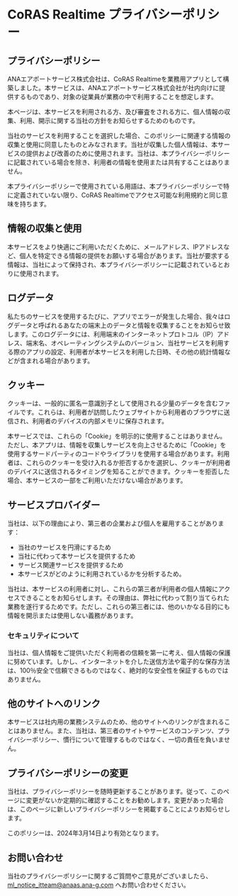 # CoRAS Realtime プライバシーポリシー

## プライバシーポリシー

ANAエアポートサービス株式会社は、CoRAS Realtimeを業務用アプリとして構築しました。本サービスは、ANAエアポートサービス株式会社が社内向けに提供するものであり、対象の従業員が業務の中で利用することを想定します。

本ページは、本サービスを利用される方、及び審査をされる方に、個人情報の収集、利用、開示に関する当社の方針をお知らせするためのものです。

当社のサービスを利用することを選択した場合、このポリシーに関連する情報の収集と使用に同意したものとみなされます。当社が収集した個人情報は、本サービスの提供および改善のために使用されます。当社は、本プライバシーポリシーに記載されている場合を除き、利用者の情報を使用または共有することはありません。

本プライバシーポリシーで使用されている用語は、本プライバシーポリシーで特に定義されていない限り、CoRAS Realtimeでアクセス可能な利用規約と同じ意味を持ちます。

## 情報の収集と使用

本サービスをより快適にご利用いただくために、メールアドレス、IPアドレスなど、個人を特定できる情報の提供をお願いする場合があります。当社が要求する情報は、当社によって保持され、本プライバシーポリシーに記載されているとおりに使用されます。

## ログデータ

私たちのサービスを使用するたびに、アプリでエラーが発生した場合、我々はログデータと呼ばれるあなたの端末上のデータと情報を収集することをお知らせ致します。このログデータには、利用端末のインターネットプロトコル（IP）アドレス、端末名、オペレーティングシステムのバージョン、当社サービスを利用する際のアプリの設定、利用者が本サービスを利用した日時、その他の統計情報などが含まれる場合があります。

## クッキー

クッキーは、一般的に匿名一意識別子として使用される少量のデータを含むファイルです。これらは、利用者が訪問したウェブサイトから利用者のブラウザに送信され、利用者のデバイスの内部メモリに保存されます。

本サービスでは、これらの「Cookie」を明示的に使用することはありません。ただし、本アプリは、情報を収集しサービスを向上させるために「Cookie」を使用するサードパーティのコードやライブラリを使用する場合があります。利用者は、これらのクッキーを受け入れるか拒否するかを選択し、クッキーが利用者のデバイスに送信されるタイミングを知ることができます。クッキーを拒否した場合、本サービスの一部をご利用いただけない場合があります。

## サービスプロバイダー

当社は、以下の理由により、第三者の企業および個人を雇用することがあります：

- 当社のサービスを円滑にするため
- 当社に代わって本サービスを提供するため
- サービス関連サービスを提供するため
- 本サービスがどのように利用されているかを分析するため。

当社は、本サービスの利用者に対し、これらの第三者が利用者の個人情報にアクセスできることをお知らせします。その理由は、弊社に代わって割り当てられた業務を遂行するためです。ただし、これらの第三者には、他のいかなる目的にも情報を開示または使用しない義務があります。

### **セキュリティ**について

当社は、個人情報をご提供いただく利用者の信頼を第一に考え、個人情報の保護に努めています。しかし、インターネットを介した送信方法や電子的な保存方法は、100％安全で信頼できるものではなく、絶対的な安全性を保証するものではありません。

## 他のサイトへのリンク

本サービスは社内用の業務システムのため、他のサイトへのリンクが含まれることはありません。また、当社は、第三者のサイトやサービスのコンテンツ、プライバシーポリシー、慣行について管理するものではなく、一切の責任を負いません。

## プライバシーポリシーの変更

当社は、プライバシーポリシーを随時更新することがあります。従って、このページに変更がないか定期的に確認することをお勧めします。変更があった場合は、このページに新しいプライバシーポリシーを掲載することによりお知らせします。

このポリシーは、2024年3月14日より有効となります。

## お問い合わせ

当社のプライバシーポリシーに関するご質問やご意見がございましたら、[ml_notice_itteam@anaas.ana-g.com](mailto:ml_notice_itteam@anaas.ana-g.com) へお問い合わせください。
